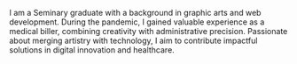 I am a Seminary graduate with a background in graphic arts and web development. During the pandemic, I gained valuable experience as a medical biller, combining creativity with administrative precision. Passionate about merging artistry with technology, I aim to contribute impactful solutions in digital innovation and healthcare.
